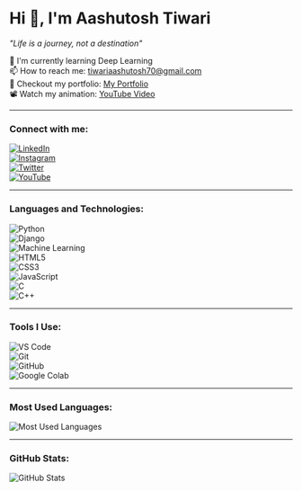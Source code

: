 # Hi 👋, I'm Aashutosh Tiwari

_"Life is a journey, not a destination"_

🌱 I'm currently learning Deep Learning  
📫 How to reach me: tiwariaashutosh70@gmail.com  
🔗 Checkout my portfolio: [My Portfolio](https://main.duzr5mzgerxy7.amplifyapp.com/)  
📽️ Watch my animation: [YouTube Video](YOUR_YOUTUBE_VIDEO_LINK)  

---

### Connect with me:  
[![LinkedIn](https://img.shields.io/badge/LinkedIn-0A66C2?logo=linkedin&logoColor=white)](YOUR_LINKEDIN_PROFILE_LINK)  
[![Instagram](https://img.shields.io/badge/Instagram-E4405F?logo=instagram&logoColor=white)](YOUR_INSTAGRAM_PROFILE_LINK)  
[![Twitter](https://img.shields.io/badge/Twitter-1DA1F2?logo=twitter&logoColor=white)](YOUR_TWITTER_PROFILE_LINK)  
[![YouTube](https://img.shields.io/badge/YouTube-FF0000?logo=youtube&logoColor=white)](YOUR_YOUTUBE_CHANNEL_LINK)  

---

### Languages and Technologies:  
![Python](https://img.shields.io/badge/-Python-3776AB?logo=python&logoColor=white)  
![Django](https://img.shields.io/badge/-Django-092E20?logo=django&logoColor=white)  
![Machine Learning](https://img.shields.io/badge/-Machine%20Learning-FCC624?logo=tensorflow&logoColor=black)  
![HTML5](https://img.shields.io/badge/-HTML5-E34F26?logo=html5&logoColor=white)  
![CSS3](https://img.shields.io/badge/-CSS3-1572B6?logo=css3&logoColor=white)  
![JavaScript](https://img.shields.io/badge/-JavaScript-F7DF1E?logo=javascript&logoColor=black)  
![C](https://img.shields.io/badge/-C-A8B9CC?logo=c&logoColor=black)  
![C++](https://img.shields.io/badge/-C++-00599C?logo=c%2B%2B&logoColor=white)  

---

### Tools I Use:  
![VS Code](https://img.shields.io/badge/-VS%20Code-007ACC?logo=visualstudiocode&logoColor=white)  
![Git](https://img.shields.io/badge/-Git-F05032?logo=git&logoColor=white)  
![GitHub](https://img.shields.io/badge/-GitHub-181717?logo=github&logoColor=white)  
![Google Colab](https://img.shields.io/badge/-Google%20Colab-F4B400?logo=googlecolab&logoColor=black)  

---

### Most Used Languages:  
![Most Used Languages](https://github-readme-stats.vercel.app/api/top-langs/?username=AASHU7688&layout=compact&theme=radical)  

---

### GitHub Stats:  
![GitHub Stats](https://github-readme-stats.vercel.app/api?username=AASHU7688&show_icons=true&theme=radical)  
